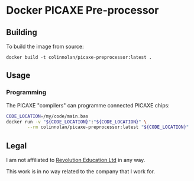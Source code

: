 # Docker PICAXE Pre-processor

## Building
To build the image from source:
```
docker build -t colinnolan/picaxe-preprocessor:latest .
```


## Usage
### Programming
The PICAXE "compilers" can programme connected PICAXE chips:
```bash
CODE_LOCATION=/my/code/main.bas
docker run -v "${CODE_LOCATION}":"${CODE_LOCATION}" \
        --rm colinnolan/picaxe-preprocessor:latest "${CODE_LOCATION}"
```


## Legal
I am not affiliated to [Revolution Education Ltd](https://rev-ed.co.uk/) in any way.

This work is in no way related to the company that I work for.
